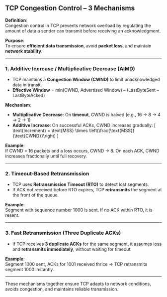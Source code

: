 

## TCP Congestion Control – 3 Mechanisms

**Definition**:  
Congestion control in TCP prevents network overload by regulating the amount of data a sender can transmit before receiving an acknowledgment.

**Purpose**:  
To ensure **efficient data transmission**, avoid **packet loss**, and maintain **network stability**.

---

### 1. **Additive Increase / Multiplicative Decrease (AIMD)**

- TCP maintains a **Congestion Window (CWND)** to limit unacknowledged data in transit.
- **Effective Window** = min(CWND, Advertised Window) – (LastByteSent – LastByteAcked)

**Mechanism**:
- **Multiplicative Decrease**: On **timeout**, CWND is halved (e.g., 16 → 8 → 4 → 2 → 1)
- **Additive Increase**: On successful ACKs, CWND increases gradually:
  \[
  \text{Increment} = \text{MSS} \times \left(\frac{\text{MSS}}{\text{CWND}}\right)
  \]

**Example**:  
If CWND = 16 packets and a loss occurs, CWND → 8. On each ACK, CWND increases fractionally until full recovery.

---

### 2. **Timeout-Based Retransmission**

- TCP uses **Retransmission Timeout (RTO)** to detect lost segments.
- If ACK not received before RTO expires, TCP **retransmits** the segment at the front of the queue.

**Example**:  
Segment with sequence number 1000 is sent. If no ACK within RTO, it is resent.

---

### 3. **Fast Retransmission (Three Duplicate ACKs)**

- If TCP receives **3 duplicate ACKs** for the same segment, it assumes loss and **retransmits immediately**, without waiting for timeout.

**Example**:  
Segment 1000 sent, ACKs for 1001 received thrice → TCP retransmits segment 1000 instantly.

---

These mechanisms together ensure TCP adapts to network conditions, avoids congestion, and maintains reliable transmission.
